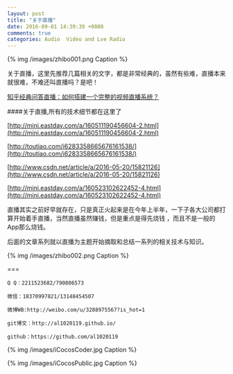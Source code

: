 ```yaml
---
layout: post
title: "关于直播"
date: 2016-09-01 14:39:39 +0800
comments: true
categories: Audio  Video and Lve Radio
---
```





{% img /images/zhibo001.png Caption %}  

关于直播，这里先推荐几篇相关的文字，都是非常经典的，虽然有些难，直播本来就很难，不难还叫直播吗？是吧！


[知乎经典问答直播：如何搭建一个完整的视频直播系统？](http://www.zhihu.com/question/42162310)




<!--more-->




####关于直播,所有的技术细节都在这里了 
 
[http://mini.eastday.com/a/160511190456604-2.html](http://mini.eastday.com/a/160511190456604-2.html)


[http://toutiao.com/i6283358665676161538/](http://toutiao.com/i6283358665676161538/)


[http://www.csdn.net/article/a/2016-05-20/15821126](http://www.csdn.net/article/a/2016-05-20/15821126)


[http://mini.eastday.com/a/160523102622452-4.html](http://mini.eastday.com/a/160523102622452-4.html)


直播其实之前好早就存在，只是真正火起来是在今年上半年，一下子各大公司都打算开始着手直播，当然直播虽然赚钱，但是重点是得先烧钱 ，而且不是一般的App那么烧钱。

后面的文章系列就以直播为主题开始摘取和总结一系列的相关技术与知识。


{% img /images/zhibo002.png Caption %}  






===





    Q Q：2211523682/790806573

    微信：18370997821/13148454507
    
    微博WB:http://weibo.com/u/3288975567?is_hot=1
    
	git博文：http://al1020119.github.io/
	
	github：https://github.com/al1020119


{% img /images/iCocosCoder.jpg Caption %}  

{% img /images/iCocosPublic.jpg Caption %}  